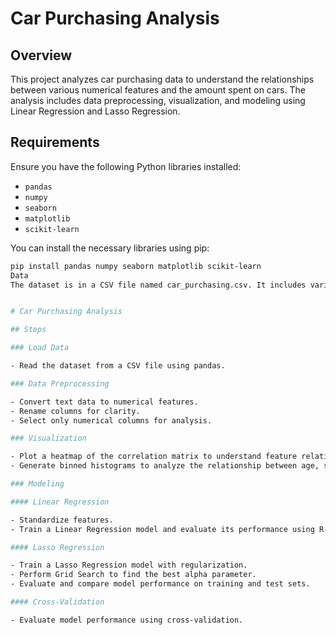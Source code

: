 # Car Purchasing Analysis

## Overview

This project analyzes car purchasing data to understand the relationships between various numerical features and the amount spent on cars. The analysis includes data preprocessing, visualization, and modeling using Linear Regression and Lasso Regression.

## Requirements

Ensure you have the following Python libraries installed:

- `pandas`
- `numpy`
- `seaborn`
- `matplotlib`
- `scikit-learn`

You can install the necessary libraries using pip:

```bash
pip install pandas numpy seaborn matplotlib scikit-learn
Data
The dataset is in a CSV file named car_purchasing.csv. It includes various features related to car purchases.


# Car Purchasing Analysis

## Steps

### Load Data

- Read the dataset from a CSV file using pandas.

### Data Preprocessing

- Convert text data to numerical features.
- Rename columns for clarity.
- Select only numerical columns for analysis.

### Visualization

- Plot a heatmap of the correlation matrix to understand feature relationships.
- Generate binned histograms to analyze the relationship between age, salary, and net worth with car purchase amount.

### Modeling

#### Linear Regression

- Standardize features.
- Train a Linear Regression model and evaluate its performance using R-squared.

#### Lasso Regression

- Train a Lasso Regression model with regularization.
- Perform Grid Search to find the best alpha parameter.
- Evaluate and compare model performance on training and test sets.

#### Cross-Validation

- Evaluate model performance using cross-validation.


